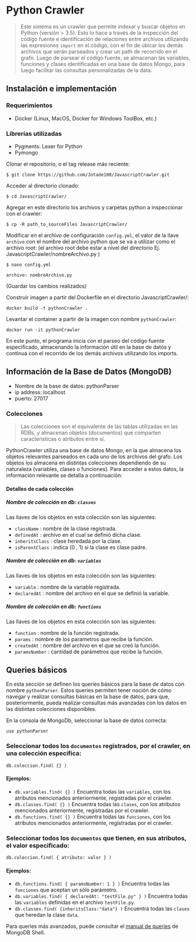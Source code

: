# Python Crawler
> Este sistema es un crawler que permite indexar y buscar objetos en Python (versión > 3.5). Esto lo hace a través de la inspección del código fuente e identificación de relaciones entre archivos utilizando las expresiones  ```import``` en el código, con el fin de ubicar los demás archivos que serán parseados y crear un path de recorrido en el grafo. Luego de parsear el código fuente, se almacenan las variables, funciones y clases identificadas en una base de datos Mongo, para luego facilitar las consultas personalizadas de la data. 

## Instalación e implementación
### Requerimientos
* Docker (Linux, MacOS, Docker for Windows ToolBox, etc.)

### Librerías utilizadas
* Pygments: Lexer for Python
* Pymongo

Clonar el repositorio, o el tag release más reciente:

`$ git clone https://github.com/Jotade100/JavascriptCrawler.git`

Acceder al directorio clonado:

`$ cd JavascriptCrawler/`

Agregar en este directorio los archivos y carpetas python a inspeccionar con el crawler:

`$ cp -R path_to_sourceFiles JavascriptCrawler/`

Modificar en el archivo de configuración `config.yml`, el valor de la llave `archivo` con el nombre del archivo python que se va a utilizar como el archivo root: (el archivo root debe estar a nivel del directorio Ej. JavascriptCrawler/nombreArchivo.py )

`$ nano config.yml`

`archivo: nombreArchivo.py`  

(Guardar los cambios realizados)

Construir imagen a partir del Dockerfile en el directorio JavascriptCrawler/:

`docker build -t pythonCrawler . `

Levantar el container a partir de la imagen con nombre `pythonCrawler`:

`docker run -it pythonCrawler`

En este punto, el programa inicia con el parseo del código fuente especificado, almacenando la información útil en la base de datos y continua con el recorrido de los demás archivos utilizando los imports.

## Información de la Base de Datos (MongoDB)

* Nombre de la base de datos: pythonParser
* ip address: localhost
* puerto: 27017

### Colecciones
> Las colecciones son el equivalente de las tablas utilizadas en las RDBs, y almacenan objetos (documentos) que comparten características o atributos entre sí.

PythonCrawler utiliza una base de datos Mongo, en la que almacena los objetos relevantes parseados en cada uno de los archivos del grafo. Los objetos los almacena en distintas colecciones dependiendo de su naturaleza (variables, clases o funciones). Para acceder a estos datos, la información relevante se detalla a continuación:

#### Detalles de cada colección

##### Nombre de colección en db: `classes`

Las llaves de los objetos en esta colección son las siguientes:

* `className` : nombre de la clase registrada.
* `definedAt` : archivo en el cual se definió dicha clase.
* `inheritsClass` : clase heredada por la clase.
* `isParentClass` : indica (0 , 1) si la clase es clase padre.

##### Nombre de colección en db: `variables`

Las llaves de los objetos en esta colección son las siguientes:

* `variable` : nombre de la variable registrada.
* `declaredAt` : nombre del archivo en el que se definió la variable.

##### Nombre de colección en db: `functions`

Las llaves de los objetos en esta colección son las siguientes:

* `function` : nombre de la función registrada.
* `params` : nombre de los parametros que recibe la función.
* `createdAt` : nombre del archivo en el que se creó la función.
* `paramsNumber` : cantidad de parámetros que recibe la función.

## Queries básicos
En esta sección se definen los queries básicos para la base de datos con nombre `pythonParser`. Estos queries permiten tener noción de cómo navegar y realizar consultas básicas en la base de datos, para que, posteriormente, pueda realizar consultas más avanzadas con los datos en las distintas colecciones disponibles.

En la consola de MongoDb, seleccionar la base de datos correcta:

`use pythonParser`

### Seleccionar todos los `documentos` registrados, por el crawler, en una colección específica:

`db.coleccion.find( {} )`

#### Ejemplos:

* `db.variables.find( {} )` Encuentra todas las `variables`, con los atributos mencionados anteriormente, registradas por el crawler.
* `db.classes.find( {} )` Encuentra todas las `clases`, con los atributos mencionados anteriormente, registradas por el crawler.
* `db.functions.find( {} )` Encuentra todas las `funciones`, con los atributos mencionados anteriormente, registradas por el crawler.

### Seleccionar todos los `documentos` que tienen, en sus atributos, el valor especificado:

`db.coleccion.find( { atributo: valor } )`

#### Ejemplos:

* `db.functions.find( { paramsNumber: 1 } )` Encuentra todas las `funciones` que aceptan un sólo parámetro.
* `db.variables.find( { declaredAt: "testFile.py" } )` Encuentra todas las `variables` definidas en el archivo `testFile.py`.
* `db.classes.find( {inheritsClass:"data"} )` Encuentra todas las `clases` que heredan la clase `data`.

Para queries más avanzados, puede consultar el [manual de queries](https://docs.mongodb.com/manual/tutorial/query-documents/) de MongoDB Shell.